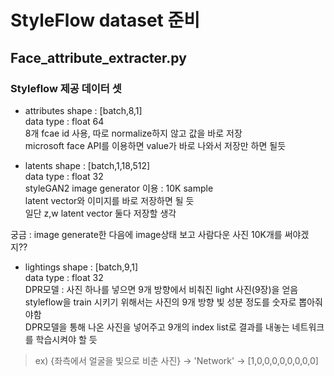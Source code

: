 # StyleFlow dataset 준비
## Face_attribute_extracter.py
### Styleflow 제공 데이터 셋

- attributes
shape : [batch,8,1]  
data type : float 64  
8개 fcae id 사용, 따로 normalize하지 않고 값을 바로 저장  
microsoft face API를 이용하면 value가 바로 나와서 저장만 하면 될듯  


- latents
shape : [batch,1,18,512]  
data type : float 32  
styleGAN2 image generator 이용 : 10K sample  
latent vector와 이미지를 바로 저장하면 될 듯  
일단 z,w latent vector 둘다 저장할 생각  

궁금 : image generate한 다음에 image상태 보고 사람다운 사진 10K개를 써야겠지??  

- lightings
shape : [batch,9,1]  
data type : float 32  
DPR모델 : 사진 하나를 넣으면 9개 방향에서 비춰진 light 사진(9장)을 얻음  
styleflow을 train 시키기 위해서는 사진의 9개 방향 빛 성분 정도를 숫자로 뽑아줘야함  
DPR모델을 통해 나온 사진을 넣어주고 9개의 index list로 결과를 내놓는 네트워크를 학습시켜야 할 듯  
> ex) {좌측에서 얼굴을 빛으로 비춘 사진} -> 'Network' -> [1,0,0,0,0,0,0,0,0]  


